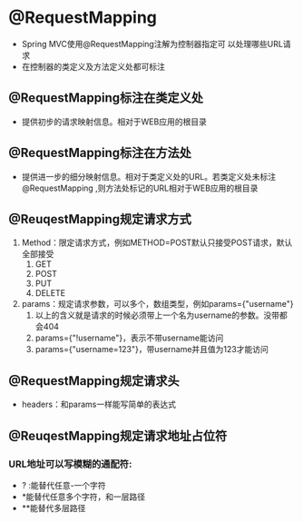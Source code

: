# @RequestMapping
- Spring MVC使用@RequestMapping注解为控制器指定可
  以处理哪些URL请求
- 在控制器的类定义及方法定义处都可标注

## @RequestMapping标注在类定义处

- 提供初步的请求映射信息。相对于WEB应用的根目录

## @RequestMapping标注在方法处

- 提供进一步的细分映射信息。相对于类定义处的URL。若类定义处未标注@RequestMapping ,则方法处标记的URL相对于WEB应用的根目录

## @ReuqestMapping规定请求方式

1. Method：限定请求方式，例如METHOD=POST默认只接受POST请求，默认全部接受
   1. GET
   2. POST
   3. PUT
   4. DELETE
2. params：规定请求参数，可以多个，数组类型，例如params={"username"}
   1. 以上的含义就是请求的时候必须带上一个名为username的参数。没带都会404
   2. params={"!username"}，表示不带username能访问
   3. params={"username=123"}，带username并且值为123才能访问

## @RequestMapping规定请求头

- headers：和params一样能写简单的表达式

## @ReuqestMapping规定请求地址占位符

### URL地址可以写模糊的通配符:

- ? :能替代任意-一个字符
- *能替代任意多个字符，和一层路径
- **能替代多层路径

